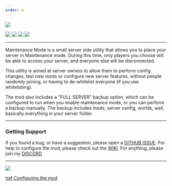 ```yaml
---
order: a
---
```

![](https://cdn.firstdarkdev.xyz/curse/mmode/mmode_logo.png)

[![](https://img.shields.io/badge/Curseforge-Download%20Here-yellow.svg)](https://www.curseforge.com/minecraft/mc-mods/maintenance-mode-forge-fabric-quilt) [![](https://img.shields.io/badge/Modrinth-Download%20Here-green.svg)](https://modrinth.com/mod/maintenancemode) [![](https://img.shields.io/badge/Jenkins-Development%20Builds-red.svg)](https://ci.firstdarkdev.xyz/view/HypherionMC's%20Projects/job/MaintenanceMode/) [![](https://img.shields.io/badge/Discord-Hypherion%20Development-blue.svg)](https://discord.gg/PdVnXf9)
***

Maintenance Mode is a small server side utility that allows you to place your server in Maintenance mode. During this time, only players you choose will be able to access your server, and everyone else will be disconnected.

This utility is aimed at server owners to allow them to perform config changes, test new mods or configure new server features, without people randomly joining, or having to de-whitelist everyone (if you use whitelisting).

The mod also includes a "FULL SERVER" backup option, which can be configured to run when you enable maintenance mode, or you can perform a backup manually.
The backup includes mods, server config, worlds, well, basically everything in your server folder.

***

### Getting Support

If you found a bug, or have a suggestion, please open a [GITHUB ISSUE](https://github.com/hypherionmc/MaintenanceMode/issues). For help to configure the mod, please check out the [WIKI](https://readme.firstdarkdev.xyz/maintenance-mode/introduction/). For anything, please join my [DISCORD](https://discord.firstdarkdev.xyz)

***

[![](../img/bh.jpg)](https://bisecthosting.com/grinched)

[!ref Configuring the mod](/maintenance-mode/configure/)
